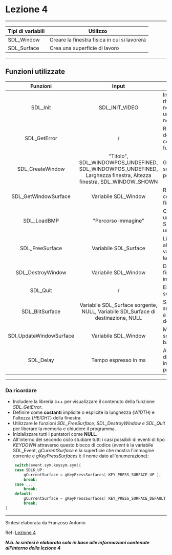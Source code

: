 # Lezione 4
***
Tipi di variabili | Utilizzo
----------------|-----------------
SDL_Window|Creare la finestra fisica in cui si lavorerà
SDL_Surface|Crea una superficie di lavoro

***
## Funzioni utilizzate
Funzioni|Input|Utilizzo
:--------------:|:-----------:|-------------
SDL_Init|SDL_INIT_VIDEO|Inizializza SDL; se ritorna un valore negativo c'è stato un errore nell'inizializzazione.
SDL_GetError|/|Ritorna l'errore dovuto alla non conclusione di una funzione.
SDL_CreateWindow|"Titolo", SDL_WINDOWPOS_UNDEFINED, SDL_WINDOWPOS_UNDEFINED, Larghezza finestra, Altezza finestra, SDL_WINDOW_SHOWN|Genera la finestra su cui sarà possibile operare.
SDL_GetWindowSurface|Variabile SDL_Window|Ritorna l'immagine contenuta nella finestra.
SDL_LoadBMP|"Percorso immagine"|Carica all'interno di una variabile SDL_Surface un'immagine .bmp .
SDL_FreeSurface|Variabile SDL_Surface|Libera la memoria allocata a quella variabile, ripulendo la finestra.
SDL_DestroyWindow|Variabile SDL_Window|Distrugge la finestra data in input.
SDL_Quit|/|Esce dal sottositema SDL.
SDL_BlitSurface|Variabile SDL_Surface sorgente, NULL, Variabile SDl_Surface di destinazione, NULL|Sovrappone la superficie sorgente a quella di destinazione.
SDl_UpdateWindowSurface|Variabile SDL_Window|Mostra sullo schermo l'attuale back buffer.
SDL_Delay|Tempo espresso in ms|Attende il periodo di tempo dato in input prima di proseguire.

***

### Da ricordare
* Includere la libreria c++ **<string>** per visualizzare il contenuto della funzione _SDL_GetError_.
* Definire come **costanti** implicite o esplicite la lunghezza (_WIDTH_) e l'altezza (_HEIGHT_) della finestra.
* Utilizzare le funzioni *SDL_FreeSurface, SDL_DestroyWindow e SDL_Quit* per liberare la memoria e chiudere il programma.
* Inizializzare tutti i puntatori come __NULL__.
* All'interno del secondo ciclo studiare tutti i casi possibili di eventi di tipo _KEYDOWN_ attraverso questo blocco di codice (_event_ è la variabile SDL_Event, _gCurrentSurface_ è la superficie che mostra l'immagine corrente e _gKeyPressSurfaces_ è il nome dato all'enumerazione):
```c++
    switch(event.sym.keysym.sym){
    case SDLK_UP:
		gCurrentSurface = gKeyPressSurfaces[ KEY_PRESS_SURFACE_UP ];
		break;
    case ...:
        break;
	default:
		gCurrentSurface = gKeyPressSurfaces[ KEY_PRESS_SURFACE_DEFAULT ];
		break;
}
```
***

Sintesi elaborata da Franzoso Antonio

Ref: [Lezione 4](http://lazyfoo.net/tutorials/SDL/04_key_presses/index.php)

*__N.b. la sintesi è elaborata solo in base alle informazioni contenute all'interno della lezione 4__*

